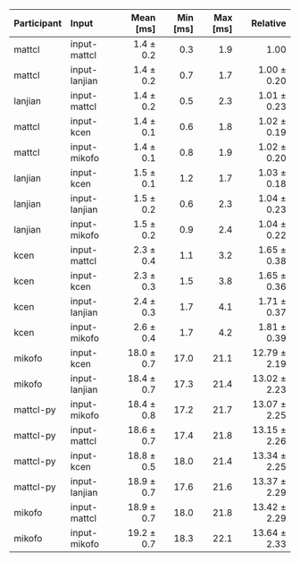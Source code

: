 | Participant | Input | Mean [ms] | Min [ms] | Max [ms] | Relative |
|:---|:---|---:|---:|---:|---:|
| mattcl | input-mattcl | 1.4 ± 0.2 | 0.3 | 1.9 | 1.00 |
| mattcl | input-lanjian | 1.4 ± 0.2 | 0.7 | 1.7 | 1.00 ± 0.20 |
| lanjian | input-mattcl | 1.4 ± 0.2 | 0.5 | 2.3 | 1.01 ± 0.23 |
| mattcl | input-kcen | 1.4 ± 0.1 | 0.6 | 1.8 | 1.02 ± 0.19 |
| mattcl | input-mikofo | 1.4 ± 0.1 | 0.8 | 1.9 | 1.02 ± 0.20 |
| lanjian | input-kcen | 1.5 ± 0.1 | 1.2 | 1.7 | 1.03 ± 0.18 |
| lanjian | input-lanjian | 1.5 ± 0.2 | 0.6 | 2.3 | 1.04 ± 0.23 |
| lanjian | input-mikofo | 1.5 ± 0.2 | 0.9 | 2.4 | 1.04 ± 0.22 |
| kcen | input-mattcl | 2.3 ± 0.4 | 1.1 | 3.2 | 1.65 ± 0.38 |
| kcen | input-kcen | 2.3 ± 0.3 | 1.5 | 3.8 | 1.65 ± 0.36 |
| kcen | input-lanjian | 2.4 ± 0.3 | 1.7 | 4.1 | 1.71 ± 0.37 |
| kcen | input-mikofo | 2.6 ± 0.4 | 1.7 | 4.2 | 1.81 ± 0.39 |
| mikofo | input-kcen | 18.0 ± 0.7 | 17.0 | 21.1 | 12.79 ± 2.19 |
| mikofo | input-lanjian | 18.4 ± 0.7 | 17.3 | 21.4 | 13.02 ± 2.23 |
| mattcl-py | input-mikofo | 18.4 ± 0.8 | 17.2 | 21.7 | 13.07 ± 2.25 |
| mattcl-py | input-mattcl | 18.6 ± 0.7 | 17.4 | 21.8 | 13.15 ± 2.26 |
| mattcl-py | input-kcen | 18.8 ± 0.5 | 18.0 | 21.4 | 13.34 ± 2.25 |
| mattcl-py | input-lanjian | 18.9 ± 0.7 | 17.6 | 21.6 | 13.37 ± 2.29 |
| mikofo | input-mattcl | 18.9 ± 0.7 | 18.0 | 21.8 | 13.42 ± 2.29 |
| mikofo | input-mikofo | 19.2 ± 0.7 | 18.3 | 22.1 | 13.64 ± 2.33 |
